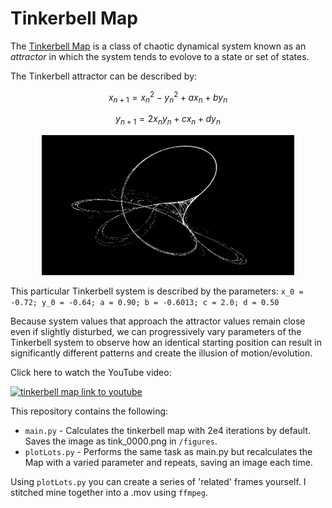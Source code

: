 # Tinkerbell Map

The [Tinkerbell Map](https://en.wikipedia.org/wiki/Tinkerbell_map) is a class of chaotic dynamical system known as an *attractor* in which the system tends to evolove to a state or set of states.

The Tinkerbell attractor can be described by:

$$x_{n+1}=x_{n}^{2}-y_{n}^{2}+ax_{n}+by_{n}$$

$$y_{n+1}=2x_{n}y_{n}+cx_{n}+dy_{n}$$

<p align="center">
<img src="./figures/tinkerbell.png" alt="Tinkerbell Map" style="width:80%; border:0;">
</p>

This particular Tinkerbell system is described by the parameters: `x_0 = -0.72; y_0 = -0.64; a = 0.90; b = -0.6013; c = 2.0; d = 0.50`

Because system values that approach the attractor values remain close even if slightly disturbed, we can progressively vary parameters of the Tinkerbell system to observe how an identical starting position can result in significantly different patterns and create the illusion of motion/evolution.

Click here to watch the YouTube video:

[![tinkerbell map link to youtube](http://img.youtube.com/vi/4flIhqo0rhc/0.jpg)](https://youtu.be/4flIhqo0rhc "The Tinkerbell Map")

This repository contains the following:
* `main.py` - Calculates the tinkerbell map with 2e4 iterations by default. Saves the image as tink_0000.png in `/figures`.
* `plotLots.py` - Performs the  same task as main.py but recalculates the Map with a varied parameter and repeats, saving an image each time.

Using `plotLots.py` you can create a series of 'related' frames yourself. I stitched mine together into a .mov using `ffmpeg`.
